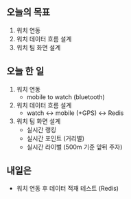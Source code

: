 ## 오늘의 목표
1. 워치 연동
2. 워치 데이터 흐름 설계
3. 워치 팀 화면 설계

## 오늘 한 일
1. 워치 연동
   - mobile to watch (bluetooth)
2. 워치 데이터 흐름 설계
   - watch <-> mobile (+GPS) <-> Redis 
3. 워치 팀 화면 설계
   - 실시간 랭킹
   - 실시간 포인트 (거리별)
   - 실시간 라이벌 (500m 기준 앞뒤 주자)

## 내일은
- 워치 연동 후 데이터 적재 테스트 (Redis)